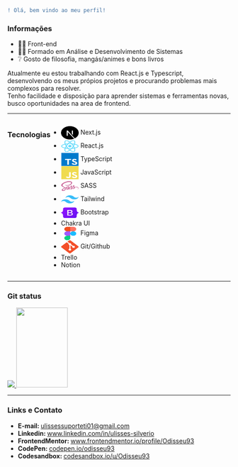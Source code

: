 
```diff 
! Olá, bem vindo ao meu perfil!
```

<div>
	<h3>Informações</h3>
	 <ul>
	  <li>👨‍💻  Front-end</li>
	  <li>👨‍🎓  Formado em Análise e Desenvolvimento de Sistemas</li>
	  <li>❔   Gosto de filosofia, mangás/animes e bons livros</li>
	 </ul>
<p>Atualmente eu estou trabalhando com React.js e Typescript,<br> desenvolvendo os meus própios projetos e procurando problemas mais complexos para resolver.<br>
Tenho facilidade e disposição para aprender sistemas e ferramentas novas, busco oportunidades na area de frontend.</p>

---


<div class="technologies" style="display: flex;">
	<h3>Tecnologias</h3>
	 <ul class="list">
		<li> 
  			<img align="center" alt="Next.js" height="30" width="40" src="https://raw.githubusercontent.com/devicons/devicon/master/icons/nextjs/nextjs-original.svg">
			Next.js
		</li>
		<li>
  			<img align="center" alt="React.js" height="30" width="40" src="https://raw.githubusercontent.com/devicons/devicon/master/icons/react/react-original.svg">
			React.js
		</li>
		<li> 
  			<img align="center" alt="TypeScript" height="30" width="40" src="https://raw.githubusercontent.com/devicons/devicon/master/icons/typescript/typescript-plain.svg">
			TypeScript
		</li>
	   	<li>
  			<img align="center" alt="JavaScript" height="30" width="40" src="https://raw.githubusercontent.com/devicons/devicon/master/icons/javascript/javascript-plain.svg"> 
			JavaScript
		</li>
	   	<li> 
 			<img align="center" alt="SASS" height="30" width="40" src="https://raw.githubusercontent.com/devicons/devicon/master/icons/sass/sass-original.svg">
			SASS
		</li>
	   	<li> 
  			<img align="center" alt="Tailwind CSS" height="30" width="40" src="https://raw.githubusercontent.com/devicons/devicon/master/icons/tailwindcss/tailwindcss-plain.svg">
			Tailwind
		</li>
	   	<li> 
			<img align="center" alt="Bootstrap" height="30" width="40" src="https://raw.githubusercontent.com/devicons/devicon/master/icons/bootstrap/bootstrap-original.svg">
			Bootstrap
		</li>
	   	<li> Chakra UI</li>
	   	<li> 
  			<img align="center" alt="Figma" height="30" width="40" src="https://raw.githubusercontent.com/devicons/devicon/master/icons/figma/figma-original.svg">
			Figma
		</li>
	   	<li>
  			<img align="center" alt="Git" height="30" width="40" src="https://raw.githubusercontent.com/devicons/devicon/master/icons/git/git-original.svg">
			Git/Github
		</li>
	   	<li>Trello</li>
  	   	<li> Notion</li>
	</ul>
</div>	

----
 
<div>
	<h3>Git status</h3>
		 <a href="https://github.com/odisseu93">
 		 	<img  height='180em' src='https://github-readme-streak-stats.herokuapp.com?user=odisseu93&theme=chartreuse-dark&hide_format=j%20M%5B%20Y%5D&fire=DD0000&ring=52DD81&dates=52DD81&stroke=ABCFDD'/>
  			<img  height="180em" width="48%" src="https://github-readme-stats-git-masterrstaa-rickstaa.vercel.app/api?username=odisseu93&show_icons=true&theme=dark&include_all_commits=true&count_private=true"/>
  		 </a>
</div>

----

<h3>Links e Contato</h3>
<ul align='left'>
	<li><b>E-mail: </b><a href="mailto:ulissessuporteti01@gmail.com">ulissessuporteti01@gmail.com</a></li>
	<li><b>Linkedin: </b><a href="https://www.linkedin.com/in/ulisses-silverio">www.linkedin.com/in/ulisses-silverio</a></li>
	<li><b>FrontendMentor: </b><a href="https://www.frontendmentor.io/profile/Odisseu93">www.frontendmentor.io/profile/Odisseu93</a></li>
	<li><b>CodePen: </b><a href="https://codepen.io/odisseu93">codepen.io/odisseu93</a></li>
	<li><b>Codesandbox: </b><a href="https://codesandbox.io/u/Odisseu93">codesandbox.io/u/Odisseu93</a></li>
</ul>


